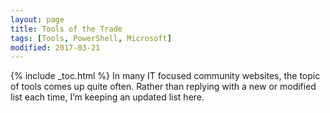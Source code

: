 ```yaml
---
layout: page
title: Tools of the Trade
tags: [Tools, PowerShell, Microsoft]
modified: 2017-03-21
---
```

{% include _toc.html %}
In many IT focused community websites, the topic of tools comes up quite often.  Rather than replying with a new or modified list each time, I’m keeping an updated list here.
